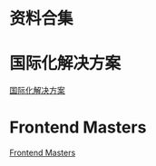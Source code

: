 # 资料合集
[](https://juejin.cn/post/6844903783630127111)


# 国际化解决方案

[国际化解决方案](https://github.com/happylindz/blog)

# Frontend Masters
[Frontend Masters](https://frontendmasters.com/guides/)